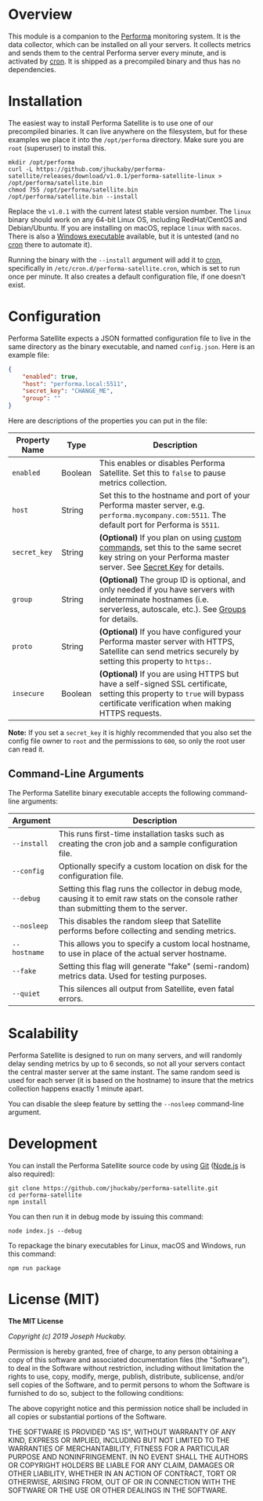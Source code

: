 # Overview

This module is a companion to the [Performa](https://github.com/jhuckaby/performa) monitoring system.  It is the data collector, which can be installed on all your servers.  It collects metrics and sends them to the central Performa server every minute, and is activated by [cron](https://en.wikipedia.org/wiki/Cron).  It is shipped as a precompiled binary and thus has no dependencies.

# Installation

The easiest way to install Performa Satellite is to use one of our precompiled binaries.  It can live anywhere on the filesystem, but for these examples we place it into the `/opt/performa` directory.  Make sure you are `root` (superuser) to install this.

```
mkdir /opt/performa
curl -L https://github.com/jhuckaby/performa-satellite/releases/download/v1.0.1/performa-satellite-linux > /opt/performa/satellite.bin
chmod 755 /opt/performa/satellite.bin
/opt/performa/satellite.bin --install
```

Replace the `v1.0.1` with the current latest stable version number.  The `linux` binary should work on any 64-bit Linux OS, including RedHat/CentOS and Debian/Ubuntu.  If you are installing on macOS, replace `linux` with `macos`.  There is also a [Windows executable](https://github.com/jhuckaby/performa-satellite/releases/download/v1.0.0/performa-satellite-win.exe) available, but it is untested (and no [cron](https://en.wikipedia.org/wiki/Cron) there to automate it).

Running the binary with the `--install` argument will add it to [cron](https://en.wikipedia.org/wiki/Cron), specifically in `/etc/cron.d/performa-satellite.cron`, which is set to run once per minute.  It also creates a default configuration file, if one doesn't exist.

# Configuration

Performa Satellite expects a JSON formatted configuration file to live in the same directory as the binary executable, and named `config.json`.  Here is an example file:

```json
{
	"enabled": true,
	"host": "performa.local:5511",
	"secret_key": "CHANGE_ME",
	"group": ""
}
```

Here are descriptions of the properties you can put in the file:

| Property Name | Type | Description |
|---------------|------|-------------|
| `enabled` | Boolean | This enables or disables Performa Satellite.  Set this to `false` to pause metrics collection. |
| `host` | String | Set this to the hostname and port of your Performa master server, e.g. `performa.mycompany.com:5511`.  The default port for Performa is `5511`. |
| `secret_key` | String | **(Optional)** If you plan on using [custom commands](https://github.com/jhuckaby/performa#commands), set this to the same secret key string on your Performa master server.  See [Secret Key](https://github.com/jhuckaby/performa#secret_key) for details. |
| `group` | String | **(Optional)** The group ID is optional, and only needed if you have servers with indeterminate hostnames (i.e. serverless, autoscale, etc.).  See [Groups](https://github.com/jhuckaby/performa#groups) for details. |
| `proto` | String | **(Optional)** If you have configured your Performa master server with HTTPS, Satellite can send metrics securely by setting this property to `https:`. |
| `insecure` | Boolean | **(Optional)** If you are using HTTPS but have a self-signed SSL certificate, setting this property to `true` will bypass certificate verification when making HTTPS requests. |

**Note:** If you set a `secret_key` it is highly recommended that you also set the config file owner to `root` and the permissions to `600`, so only the root user can read it.

## Command-Line Arguments

The Performa Satellite binary executable accepts the following command-line arguments:

| Argument | Description |
|----------|-------------|
| `--install` | This runs first-time installation tasks such as creating the cron job and a sample configuration file. |
| `--config` | Optionally specify a custom location on disk for the configuration file. |
| `--debug` | Setting this flag runs the collector in debug mode, causing it to emit raw stats on the console rather than submitting them to the server. |
| `--nosleep` | This disables the random sleep that Satellite performs before collecting and sending metrics. |
| `--hostname` | This allows you to specify a custom local hostname, to use in place of the actual server hostname. |
| `--fake` | Setting this flag will generate "fake" (semi-random) metrics data.  Used for testing purposes. |
| `--quiet` | This silences all output from Satellite, even fatal errors. |

# Scalability

Performa Satellite is designed to run on many servers, and will randomly delay sending metrics by up to 6 seconds, so not all your servers contact the central master server at the same instant.  The same random seed is used for each server (it is based on the hostname) to insure that the metrics collection happens exactly 1 minute apart.

You can disable the sleep feature by setting the `--nosleep` command-line argument.

# Development

You can install the Performa Satellite source code by using [Git](https://en.wikipedia.org/wiki/Git) ([Node.js](https://nodejs.org/) is also required):

```
git clone https://github.com/jhuckaby/performa-satellite.git
cd performa-satellite
npm install
```

You can then run it in debug mode by issuing this command:

```
node index.js --debug
```

To repackage the binary executables for Linux, macOS and Windows, run this command:

```
npm run package
```

# License (MIT)

**The MIT License**

*Copyright (c) 2019 Joseph Huckaby.*

Permission is hereby granted, free of charge, to any person obtaining a copy
of this software and associated documentation files (the "Software"), to deal
in the Software without restriction, including without limitation the rights
to use, copy, modify, merge, publish, distribute, sublicense, and/or sell
copies of the Software, and to permit persons to whom the Software is
furnished to do so, subject to the following conditions:

The above copyright notice and this permission notice shall be included in
all copies or substantial portions of the Software.

THE SOFTWARE IS PROVIDED "AS IS", WITHOUT WARRANTY OF ANY KIND, EXPRESS OR
IMPLIED, INCLUDING BUT NOT LIMITED TO THE WARRANTIES OF MERCHANTABILITY,
FITNESS FOR A PARTICULAR PURPOSE AND NONINFRINGEMENT. IN NO EVENT SHALL THE
AUTHORS OR COPYRIGHT HOLDERS BE LIABLE FOR ANY CLAIM, DAMAGES OR OTHER
LIABILITY, WHETHER IN AN ACTION OF CONTRACT, TORT OR OTHERWISE, ARISING FROM,
OUT OF OR IN CONNECTION WITH THE SOFTWARE OR THE USE OR OTHER DEALINGS IN
THE SOFTWARE.
